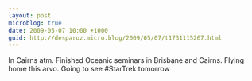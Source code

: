 ```yaml
---
layout: post
microblog: true
date: 2009-05-07 10:00 +1000
guid: http://desparoz.micro.blog/2009/05/07/t1731115267.html
---
```

In Cairns atm.  Finished Oceanic seminars in Brisbane and Cairns. Flying home this arvo. Going to see #StarTrek tomorrow
